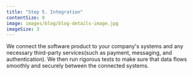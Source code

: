 ```yaml
---
title: "Step 5. Integration"
contentSize: 9
image: images/blog/blog-details-image.jpg
imageSize: 3
---
```




We connect the software product to your company's systems and any necessary third-party 
services(such as payment, messaging, and authentication). We then run rigorous tests to 
make sure that data flows smoothly and securely between the connected systems.
